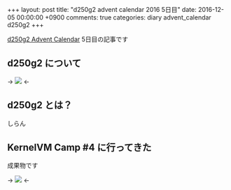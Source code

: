 +++
layout: post
title: "d250g2 advent calendar 2016 5日目"
date: 2016-12-05 00:00:00 +0900
comments: true
categories: diary advent_calendar d250g2
+++

[d250g2 Advent Calendar](http://www.adventar.org/calendars/1377) 5日目の記事です

## d250g2 について

-> ![](https://d250g2.com/d250g2.jpg) <-

## d250g2 とは？
しらん

## KernelVM Camp #4 に行ってきた

成果物です

-> ![](https://d250g2.com/d250g2.jpg) <-
